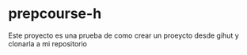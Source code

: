 # prepcourse-h
Este proyecto es una prueba de como crear un proeycto desde gihut y clonarla a mi repositorio 
